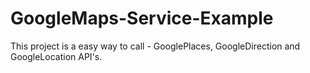GoogleMaps-Service-Example
==========================

This project is a easy way to call - GooglePlaces, GoogleDirection and GoogleLocation API's.
